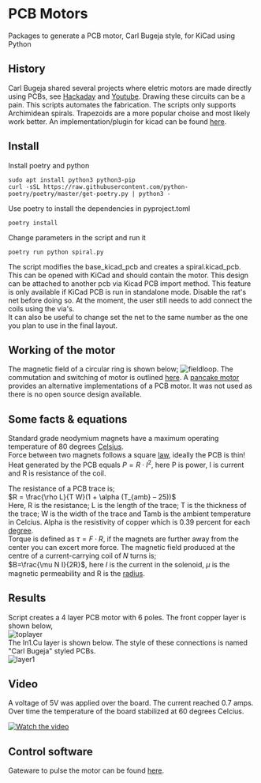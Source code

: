 # PCB Motors

Packages to generate a PCB motor, Carl Bugeja style, for KiCad using Python

## History

Carl Bugeja shared several projects where eletric motors are made directly using PCBs,
see [Hackaday](https://hackaday.io/CarlBugeja) and [Youtube](https://www.youtube.com/c/CarlBugeja).
Drawing these circuits can be a pain. This scripts automates the fabrication.
The scripts only supports Archimidean spirals. Trapezoids are a more popular choise and most likely work better.
An implementation/plugin for kicad can be found [here](https://github.com/atomic14/kicad-coil-plugins).

## Install
Install poetry and python
```console
sudo apt install python3 python3-pip
curl -sSL https://raw.githubusercontent.com/python-poetry/poetry/master/get-poetry.py | python3 -
```
Use poetry to install the dependencies in pyproject.toml
```console
poetry install
```
Change parameters in the script and run it
```console
poetry run python spiral.py
```
The script modifies the base_kicad_pcb and creates a spiral.kicad_pcb.
This can be opened with KiCad and should contain the motor.
This design can be attached to another pcb via Kicad PCB import method.
This feature is only available if KiCad PCB is run in standalone mode. Disable the rat's net before doing so.
At the moment, the user still needs to add connect the coils using the via's.  
It can also be useful to change set the net to the same number as the one you plan to use in the final layout.

## Working of the motor

The magnetic field of a circular ring is shown below;
![fieldloop](./images/fieldcircularloop.jpg).
The commutation and switching of motor is outlined [here](https://www.mathworks.com/help/mcb/ref/sixstepcommutation.html).  A [pancake motor](https://www.motioncontroltips.com/faq-servo-pancake-motors-work/) provides an alternative implementations of a PCB motor.  It was not used as there is no open source design available.
 

## Some facts & equations
Standard grade neodymium magnets have a maximum operating temperature of 80 degrees [Celsius](https://www.magnetexpert.com/technical-advice-for-every-application-magnet-expert-i685/temperature-effects-on-magnets-i683).  
Force between two magnets follows a square [law](https://en.wikipedia.org/wiki/Force_between_magnets), ideally the PCB is thin!  
Heat generated by the PCB equals $P=R \cdot I^2$, here P is power, I is current and R is resistance of the coil.  
  
The resistance of a PCB trace is;  
$R = \frac{\rho L}{T W}(1 + \alpha (T_{amb} – 25))$   
Here, R is the resistance; L is the length of the trace; T is the thickness of the trace;
W is the width of the trace and Tamb is the ambient temperature in Celcius.
Alpha is the resistivity of copper which is 0.39 percent for each [degree](https://www.cirris.com/learning-center/general-testing/special-topics/177-temperature-coefficient-of-copper).  
Torque is defined as $\tau = F \cdot R$, if the magnets are further away from the center you can excert more force. 
The magnetic field produced at the centre of a current-carrying coil of 𝑁 turns is;  
$B=\frac{\mu N I}{2R}$, here 𝐼 is the current in the solenoid, $\mu$ is the magnetic permeability and R is the [radius](https://physics.stackexchange.com/questions/355140/magnetic-field-due-to-a-coil-of-n-turns-and-a-solenoid).


## Results

Script creates a 4 layer PCB motor with 6 poles.
The front copper layer is shown below,  
![toplayer](./images/toplayer.jpg)  
The In1.Cu layer is shown below. The style of these connections is named "Carl Bugeja" styled PCBs.  
![layer1](./images/in1layer.JPG)  

## Video

A voltage of 5V was applied over the board. The current reached 0.7 amps. Over time the temperature of the
board stabilized at 60 degrees Celcius.

[![Watch the video](https://img.youtube.com/vi/r3wv7XpXPck/default.jpg)](https://youtu.be/r3wv7XpXPck)

## Control software

Gateware to pulse the motor can be found [here](https://github.com/hstarmans/hexastorm/tree/master/tests/custommotor).
